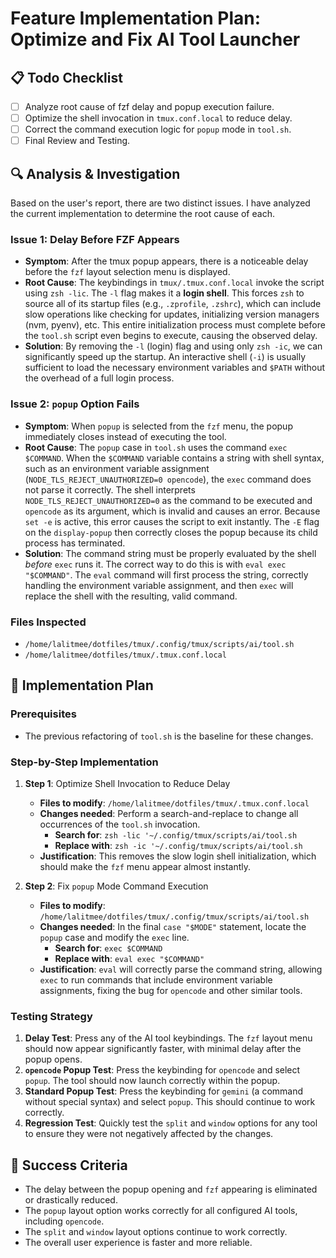 # Feature Implementation Plan: Optimize and Fix AI Tool Launcher

## 📋 Todo Checklist
- [ ] Analyze root cause of fzf delay and popup execution failure.
- [ ] Optimize the shell invocation in `tmux.conf.local` to reduce delay.
- [ ] Correct the command execution logic for `popup` mode in `tool.sh`.
- [ ] Final Review and Testing.

## 🔍 Analysis & Investigation

Based on the user's report, there are two distinct issues. I have analyzed the current implementation to determine the root cause of each.

### Issue 1: Delay Before FZF Appears

-   **Symptom**: After the tmux popup appears, there is a noticeable delay before the `fzf` layout selection menu is displayed.
-   **Root Cause**: The keybindings in `tmux/.tmux.conf.local` invoke the script using `zsh -lic`. The `-l` flag makes it a **login shell**. This forces `zsh` to source all of its startup files (e.g., `.zprofile`, `.zshrc`), which can include slow operations like checking for updates, initializing version managers (nvm, pyenv), etc. This entire initialization process must complete before the `tool.sh` script even begins to execute, causing the observed delay.
-   **Solution**: By removing the `-l` (login) flag and using only `zsh -ic`, we can significantly speed up the startup. An interactive shell (`-i`) is usually sufficient to load the necessary environment variables and `$PATH` without the overhead of a full login process.

### Issue 2: `popup` Option Fails

-   **Symptom**: When `popup` is selected from the `fzf` menu, the popup immediately closes instead of executing the tool.
-   **Root Cause**: The `popup` case in `tool.sh` uses the command `exec $COMMAND`. When the `$COMMAND` variable contains a string with shell syntax, such as an environment variable assignment (`NODE_TLS_REJECT_UNAUTHORIZED=0 opencode`), the `exec` command does not parse it correctly. The shell interprets `NODE_TLS_REJECT_UNAUTHORIZED=0` as the command to be executed and `opencode` as its argument, which is invalid and causes an error. Because `set -e` is active, this error causes the script to exit instantly. The `-E` flag on the `display-popup` then correctly closes the popup because its child process has terminated.
-   **Solution**: The command string must be properly evaluated by the shell *before* `exec` runs it. The correct way to do this is with `eval exec "$COMMAND"`. The `eval` command will first process the string, correctly handling the environment variable assignment, and then `exec` will replace the shell with the resulting, valid command.

### Files Inspected
- `/home/lalitmee/dotfiles/tmux/.config/tmux/scripts/ai/tool.sh`
- `/home/lalitmee/dotfiles/tmux/.tmux.conf.local`

## 📝 Implementation Plan

### Prerequisites
- The previous refactoring of `tool.sh` is the baseline for these changes.

### Step-by-Step Implementation

1.  **Step 1**: Optimize Shell Invocation to Reduce Delay
    -   **Files to modify**: `/home/lalitmee/dotfiles/tmux/.tmux.conf.local`
    -   **Changes needed**: Perform a search-and-replace to change all occurrences of the `tool.sh` invocation.
        -   **Search for**: `zsh -lic '~/.config/tmux/scripts/ai/tool.sh`
        -   **Replace with**: `zsh -ic '~/.config/tmux/scripts/ai/tool.sh`
    -   **Justification**: This removes the slow login shell initialization, which should make the `fzf` menu appear almost instantly.

2.  **Step 2**: Fix `popup` Mode Command Execution
    -   **Files to modify**: `/home/lalitmee/dotfiles/tmux/.config/tmux/scripts/ai/tool.sh`
    -   **Changes needed**: In the final `case "$MODE"` statement, locate the `popup` case and modify the `exec` line.
        -   **Search for**: `exec $COMMAND`
        -   **Replace with**: `eval exec "$COMMAND"`
    -   **Justification**: `eval` will correctly parse the command string, allowing `exec` to run commands that include environment variable assignments, fixing the bug for `opencode` and other similar tools.

### Testing Strategy

1.  **Delay Test**: Press any of the AI tool keybindings. The `fzf` layout menu should now appear significantly faster, with minimal delay after the popup opens.
2.  **`opencode` Popup Test**: Press the keybinding for `opencode` and select `popup`. The tool should now launch correctly within the popup.
3.  **Standard Popup Test**: Press the keybinding for `gemini` (a command without special syntax) and select `popup`. This should continue to work correctly.
4.  **Regression Test**: Quickly test the `split` and `window` options for any tool to ensure they were not negatively affected by the changes.

## 🎯 Success Criteria

-   The delay between the popup opening and `fzf` appearing is eliminated or drastically reduced.
-   The `popup` layout option works correctly for all configured AI tools, including `opencode`.
-   The `split` and `window` layout options continue to work correctly.
-   The overall user experience is faster and more reliable.
